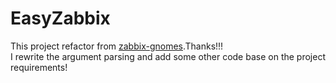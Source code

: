 EasyZabbix
==========
This project refactor from [zabbix-gnomes](https://github.com/q1x/zabbix-gnomes).Thanks!!!</br>
I rewrite the argument parsing and add some other code base on the project requirements!
